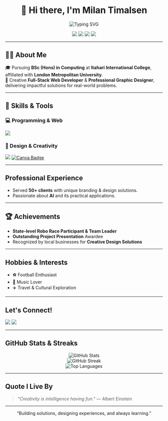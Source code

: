 <h1 align="center">👋 Hi there, I'm Milan Timalsen</h1>

<p align="center">
  <img src="https://readme-typing-svg.demolab.com/?lines=Frontend%20Web%20Developer;Professional%20Graphic%20Designer;Creative%20Problem%20Solver&center=true&width=500&height=40" alt="Typing SVG" />
</p>

<p align="center">
  <img src="https://img.shields.io/badge/Java-%23ED8B00.svg?style=for-the-badge&logo=java&logoColor=white"/>  
  <img src="https://img.shields.io/badge/Python-3776AB?style=for-the-badge&logo=python&logoColor=white"/>
  <img src="https://img.shields.io/badge/Javascript-F7DF1E?style=for-the-badge&logo=javascript&logoColor=black"/>
  <img src="https://img.shields.io/badge/Tailwind_CSS-06B6D4?style=for-the-badge&logo=tailwind-css&logoColor=white"/>

</p>

---

## 👨‍💻 About Me
🎓 Pursuing **BSc (Hons) in Computing** at **Itahari International College**, affiliated with **London Metropolitan University**.  
🎨 Creative **Full-Stack Web Developer** & **Professional Graphic Designer**, delivering impactful solutions for real-world problems.

---

## 🚀 Skills & Tools

### 💻 Programming & Web
<p>
  <img src="https://skillicons.dev/icons?i=java,python,js,html,css,tailwind" />
</p>

### 🎨 Design & Creativity
<p>

  <img src="https://skillicons.dev/icons?i=figma,photoshop,illustrator" />
  <a href="https://www.canva.com/milantimalsena" target="_blank">
    <img src="https://img.shields.io/badge/Canva-00C4CC?style=for-the-badge&logo=canva&logoColor=white" alt="Canva Badge"/>
  </a>

</p>

---

## Professional Experience
-  Served **50+ clients** with unique branding & design solutions.
- Passionate about **AI** and its practical applications.

---

## 🏆 Achievements
- **State-level Robo Race Participant & Team Leader**
- **Outstanding Project Presentation** Awardee
- Recognized by local businesses for **Creative Design Solutions**

---

## Hobbies & Interests
- ⚽ Football Enthusiast
- 🎵 Music Lover
- ✈️ Travel & Cultural Exploration

---

## Let's Connect!
<p>
  <a href="mailto:milantimalsena87@gmail.com"><img src="https://img.shields.io/badge/Email-D14836?style=for-the-badge&logo=gmail&logoColor=white"/></a>
  <a href="https://www.facebook.com/milan.timalsena10"><img src="https://img.shields.io/badge/Facebook-1877F2?style=for-the-badge&logo=facebook&logoColor=white"/></a>
</p>

---

## GitHub Stats & Streaks
<p align="center">
  <img src="https://github-readme-stats.vercel.app/api?username=milantimalsena&show_icons=true&theme=tokyonight" alt="GitHub Stats"/>
  <br/>
  <img src="https://github-readme-streak-stats.herokuapp.com/?user=milantimalsena&theme=tokyonight" alt="GitHub Streak"/>
  <br/>
  <img src="https://github-readme-stats.vercel.app/api/top-langs/?username=milantimalsena&layout=compact&theme=tokyonight" alt="Top Languages"/>
</p>

---

## Quote I Live By
> *"Creativity is intelligence having fun."* — Albert Einstein

---

<p align="center">“Building solutions, designing experiences, and always learning.”</p>


